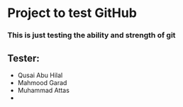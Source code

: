 # Project to test GitHub

### This is just testing the ability and strength of git

## Tester:
* Qusai Abu Hilal
* Mahmood Garad
* Muhammad Attas
* 
